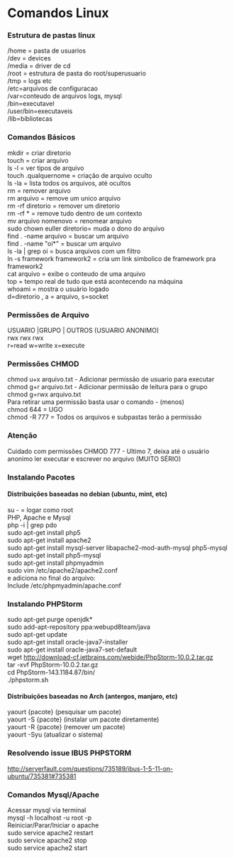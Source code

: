 # Comandos Linux

### Estrutura de pastas linux

/home = pasta de usuarios  
/dev = devices  
/media = driver de cd  
/root = estrutura de pasta do root/superusuario  
/tmp = logs etc  
/etc=arquivos de configuracao  
/var=conteudo de arquivos logs, mysql  
/bin=executavel  
/user/bin=executaveis  
/lib=bibliotecas  

### Comandos Básicos

mkdir = criar diretorio  
touch = criar arquivo  
ls -l = ver tipos de arquivo  
touch .qualquernome = criação de arquivo oculto  
ls -la = lista todos os arquivos, até ocultos  
rm = remover arquivo   
rm arquivo = remove um unico arquivo  
rm -rf diretorio = remover um diretorio  
rm -rf * = remove tudo dentro de um contexto  
mv arquivo nomenovo = renomear arquivo  
sudo chown euller diretorio= muda o dono do arquivo  
find . -name arquivo = buscar um arquivo  
find . -name "oi*" = buscar um arquivo  
ls -la | grep oi = busca arquivos com um filtro  
ln -s framework framework2 = cria um link simbolico de framework pra framework2  
cat arquivo = exibe o conteudo de uma arquivo  
top = tempo real de tudo que está acontecendo na máquina  
whoami = mostra o usuário logado  
d=diretorio , a = arquivo, s=socket  

### Permissões de Arquivo

USUARIO  |GRUPO  | OUTROS (USUARIO ANONIMO)  
rwx        rwx     rwx  
r=read w=write x=execute  

### Permissões CHMOD

chmod u+x arquivo.txt - Adicionar permissão de usuario para executar  
chmod g+r arquivo.txt - Adicionar permissão de leitura para o grupo  
chmod g=rwx arquivo.txt  
Para retirar uma permissão basta usar o comando - (menos)                       
chmod 644 = UGO  
chmod -R 777 = Todos os arquivos e subpastas terão a permissão  

### Atenção 

Cuidado com permissões CHMOD 777 - Ultimo 7, deixa até o usuário anonimo ler executar e escrever no arquivo (MUITO SÉRIO)  

### Instalando Pacotes

#### Distribuições baseadas no debian (ubuntu, mint, etc)

su - = logar como root  
PHP, Apache e Mysql  
php -i | grep pdo  
sudo apt-get install php5  
sudo apt-get install apache2  
sudo apt-get install mysql-server libapache2-mod-auth-mysql php5-mysql  
sudo apt-get install php5-mysql  
sudo apt-get install phpmyadmin  
sudo vim /etc/apache2/apache2.conf  
e adiciona no final do arquivo:  
Include /etc/phpmyadmin/apache.conf  

### Instalando PHPStorm

sudo apt-get purge openjdk*  
sudo add-apt-repository ppa:webupd8team/java  
sudo apt-get update  
sudo apt-get install oracle-java7-installer  
sudo apt-get install oracle-java7-set-default  
wget http://download-cf.jetbrains.com/webide/PhpStorm-10.0.2.tar.gz  
tar -xvf PhpStorm-10.0.2.tar.gz  
cd PhpStorm-143.1184.87/bin/  
./phpstorm.sh  

#### Distribuições baseadas no Arch (antergos, manjaro, etc)

yaourt {pacote} (pesquisar um pacote)  
yaourt -S {pacote} (instalar um pacote diretamente)  
yaourt -R {pacote} (remover um pacote)  
yaourt -Syu (atualizar o sistema)

### Resolvendo issue IBUS PHPSTORM 

http://serverfault.com/questions/735189/ibus-1-5-11-on-ubuntu/735381#735381

### Comandos Mysql/Apache

Acessar mysql via terminal  
mysql -h localhost -u root -p  
Reiniciar/Parar/Iniciar o apache  
sudo service apache2 restart  
sudo service apache2 stop  
sudo service apache2 start  
